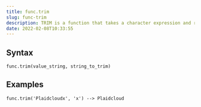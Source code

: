 ```yaml
---
title: func.trim
slug: func-trim
description: TRIM is a function that takes a character expression and returns that expression with leading and/or trailing pad characters removed
date: 2022-02-08T10:33:55
---
```



## Syntax



```
func.trim(value_string, string_to_trim)
```


## Examples



```
func.trim('Plaidcloudx', 'x') --> Plaidcloud
```
